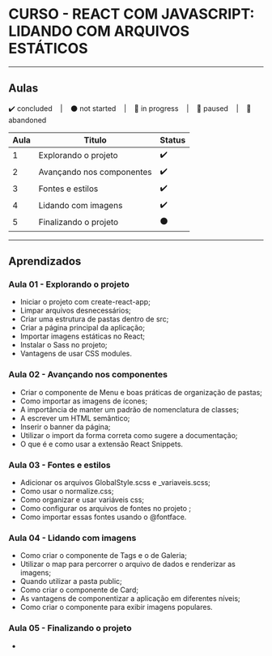 # CURSO - REACT COM JAVASCRIPT: LIDANDO COM ARQUIVOS ESTÁTICOS

---

## Aulas
<p>
  ✔️ concluded &nbsp;&nbsp;&nbsp;|&nbsp;&nbsp;&nbsp;
  ⚫ not started &nbsp;&nbsp;&nbsp;|&nbsp;&nbsp;&nbsp;
  🔵 in progress &nbsp;&nbsp;&nbsp;|&nbsp;&nbsp;&nbsp;
  🔶 paused &nbsp;&nbsp;&nbsp;|&nbsp;&nbsp;&nbsp;
  🔴 abandoned 
</p>

| Aula | Titulo | Status |
| --- | --- | --- |
| 1 | Explorando o projeto | ✔️ |
| 2 | Avançando nos componentes | ✔️ |
| 3 | Fontes e estilos | ✔️ |
| 4 | Lidando com imagens | ✔️ |
| 5 | Finalizando o projeto | ⚫ |

---

## Aprendizados

### Aula 01 - Explorando o projeto
<ul>
  <li>Iniciar o projeto com create-react-app;</li>
  <li>Limpar arquivos desnecessários;</li>
  <li>Criar uma estrutura de pastas dentro de src;</li>
  <li>Criar a página principal da aplicação;</li>
  <li>Importar imagens estáticas no React;</li>
  <li>Instalar o Sass no projeto;</li>
  <li>Vantagens de usar CSS modules.</li>
</ul>

### Aula 02 - Avançando nos componentes
<ul>
  <li>
    Criar o componente de Menu e boas práticas de organização de pastas;
  </li>
  <li>Como importar as imagens de ícones;</li>
  <li>A importância de manter um padrão de nomenclatura de classes;</li>
  <li>A escrever um HTML semântico;</li>
  <li>Inserir o banner da página;</li>
  <li>Utilizar o import da forma correta como sugere a documentação;</li>
  <li>O que é e como usar a extensão React Snippets.</li>
</ul>

### Aula 03 - Fontes e estilos
<ul>
  <li>Adicionar os arquivos GlobalStyle.scss e _variaveis.scss;</li>
  <li>Como usar o normalize.css;</li>
  <li>Como organizar e usar variáveis css;</li>
  <li>Como configurar os arquivos de fontes no projeto ;</li>
  <li>Como importar essas fontes usando o @fontface.</li>
</ul>

### Aula 04 - Lidando com imagens
<ul>
  <li>Como criar o componente de Tags e o de Galeria;</li>
  <li>Utilizar o map para percorrer o arquivo de dados e renderizar as imagens;</li>
  <li>Quando utilizar a pasta public;</li>
  <li>Como criar o componente de Card;</li>
  <li>As vantagens de componentizar a aplicação em diferentes níveis;</li>
  <li>Como criar o componente para exibir imagens populares.</li>
</ul>

### Aula 05 - Finalizando o projeto
<ul>
  <li></li>
</ul>
